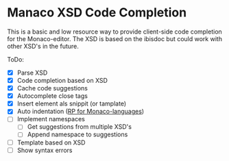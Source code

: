 # Manaco XSD Code Completion

This is a basic and low resource way to provide client-side code completion for the Monaco-editor. The XSD is based on the ibisdoc but could work with other XSD's in the future.

ToDo:

-   [x] Parse XSD
-   [x] Code completion based on XSD
-   [x] Cache code suggestions
-   [x] Autocomplete close tags
-   [x] Insert element als snippit (or tamplate)
-   [x] Auto indentation ([RP for Monaco-languages](https://github.com/microsoft/monaco-languages/pull/113))
-   [ ] Implement namespaces
    -   [ ] Get suggestions from multiple XSD's
    -   [ ] Append namespace to suggestions
-   [ ] Template based on XSD
-   [ ] Show syntax errors
